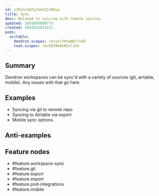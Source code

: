 ```yaml
---
id: s1R1nLkW7y2meU32sNHya
title: Sync
desc: Related to syncing with remote sources
updated: 1655895000773
created: 1642531423151
pods:
  airtable:
    dendron.scopes: recytrfHtwNOrfoGR
    task.scopes: recEDU9mdnKbxl1X4
---
```


## Summary

Dendron workspaces can be sync'd with a variety of sources (git, airtable, mobile). Any issues with that go here. 

## Examples

- Syncing via git to remote repo
- Syncing to Airtable via export
- Mobile sync options. 

## Anti-examples

## Feature nodes
- #feature.workspace-sync
- #feature.git
- #feature.export
- #feature.import
- #feature.pod-integrations
- #feature.mobile